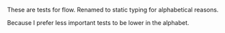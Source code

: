 These are tests for flow. Renamed to static typing for alphabetical reasons.

Because I prefer less important tests to be lower in the alphabet.
